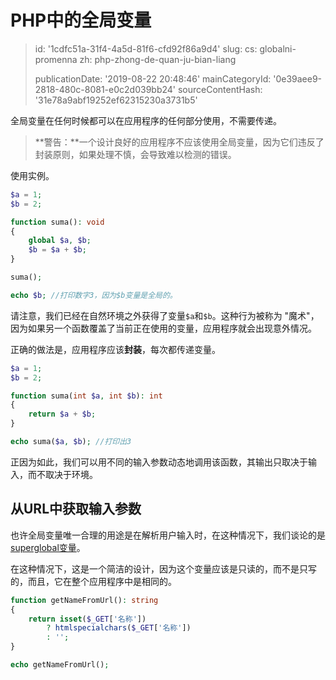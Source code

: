 PHP中的全局变量
=========

> id: '1cdfc51a-31f4-4a5d-81f6-cfd92f86a9d4'
> slug:
> 	cs: globalni-promenna
> 	zh: php-zhong-de-quan-ju-bian-liang
> 
> publicationDate: '2019-08-22 20:48:46'
> mainCategoryId: '0e39aee9-2818-480c-8081-e0c2d039bb24'
> sourceContentHash: '31e78a9abf19252ef62315230a3731b5'

全局变量在任何时候都可以在应用程序的任何部分使用，不需要传递。

> **警告：**一个设计良好的应用程序不应该使用全局变量，因为它们违反了封装原则，如果处理不慎，会导致难以检测的错误。

使用实例。

```php
$a = 1;
$b = 2;

function suma(): void
{
	global $a, $b;
	$b = $a + $b;
}

suma();

echo $b; //打印数字3，因为$b变量是全局的。
```

请注意，我们已经在自然环境之外获得了变量`$a`和`$b`。这种行为被称为 "魔术"，因为如果另一个函数覆盖了当前正在使用的变量，应用程序就会出现意外情况。

正确的做法是，应用程序应该**封装**，每次都传递变量。

```php
$a = 1;
$b = 2;

function suma(int $a, int $b): int
{
	return $a + $b;
}

echo suma($a, $b); //打印出3
```

正因为如此，我们可以用不同的输入参数动态地调用该函数，其输出只取决于输入，而不取决于环境。

从URL中获取输入参数
---------------------------------

也许全局变量唯一合理的用途是在解析用户输入时，在这种情况下，我们谈论的是<a href="/superglobal-variable">superglobal变量</a>。

在这种情况下，这是一个简洁的设计，因为这个变量应该是只读的，而不是只写的，而且，它在整个应用程序中是相同的。

```php
function getNameFromUrl(): string
{
    return isset($_GET['名称'])
    	? htmlspecialchars($_GET['名称'])
    	: '';
}

echo getNameFromUrl();
```
